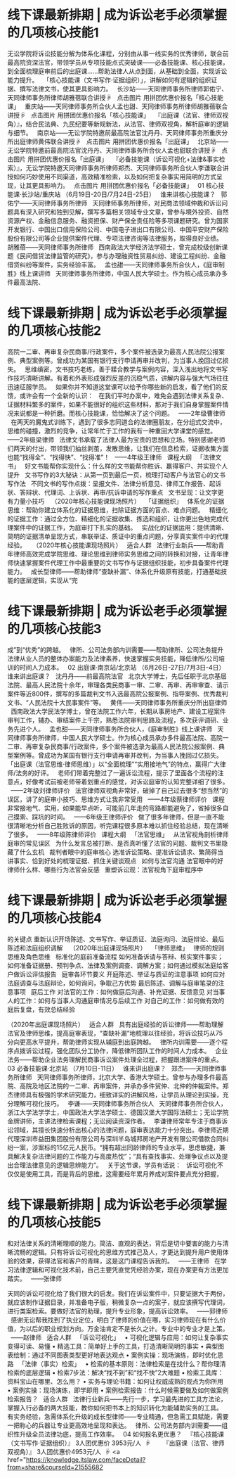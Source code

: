 # 线下课最新排期 | 成为诉讼老手必须掌握的几项核心技能1

无讼学院将诉讼技能分解为体系化课程，分别由从事一线实务的优秀律师，联合前最高院资深法官，带领学员从专项技能点式突破课——必备技能课、核心技能课，到全面梳理庭审前后的出庭课......帮助法律人从点到面，从基础到全面，实现诉讼能力提升。
 
「核心技能课（文书写作·证据组织）」，讲解如何有逻辑的组织证据、撰写法律文书，使其更具影响力。
 
长沙站——天同律师事务所律师郭佑宁、天同律师事务所律师胡雅蓓联合讲授☟
 
点击图片
用拼团优惠价报名「核心技能课」
 
重庆站——天同律师事务所合伙人孟也甜、天同律师事务所律师胡雅蓓联合讲授☟
 
点击图片
用拼团优惠价报名「核心技能课」
 
『出庭课（法官、律师双视角）』，结合民法典、九民纪要等新规新法，从法官、律师双视角，解析庭审的逻辑与细节。
 
南京站——无讼学院特邀前最高院法官沈丹丹、天同律师事务所重庆分所出庭律师黄伟联合讲授☟
 
点击图片
用拼团优惠价报名「出庭课」
 
北京站——无讼学院特邀前最高院法官沈丹丹、天同律师事务所合伙人孟也甜联合讲授☟
 
点击图片
用拼团优惠价报名「出庭课」
 
『必备技能课（诉讼可视化+法律&事实检索）』，无讼学院特邀天同律师事务所律师郑杰、天同律师事务所合伙人李谦联合讲授如何巧妙使用不同渠道，高效精准检索，以及如何把复杂事实用简明的方式呈现，让其更具影响力。
 
点击图片
用拼团优惠价报名「必备技能课」
 
01
核心技能课·长沙站/重庆站
（6月19日-20日/7月24日-25日）
 
谁来讲核心技能课？
 
郭佑宁——天同律师事务所律师
 
天同律师事务所律师，对民商法领域仲裁和诉讼问题具有深入研究和独到见解，撰写多篇相关领域专业文章，曾参与境外投资、自然资源产权、金融信息服务、融资担保、财产保全责任险等多项课题研究。曾为国家开发银行、中国出口信用保险公司、中国电子进出口有限公司、中国平安财产保险股份有限公司等企业提供案件代理、专项法律咨询等法律服务，取得良好业绩。
 
胡雅蓓——天同律师事务所律师
 
西南政法大学经济法学硕士，曾完成校级创新课题《民间借贷法律监管的研究》，参与办理融资性贸易纠纷、建设工程纠纷、金融借贷纠纷等案件，实务经验丰富。
 
孟也甜——天同律师事务所合伙人，《庭审制胜》线上课讲师
 
天同律师事务所律师，中国人民大学硕士。作为核心成员承办多件最高法院、

# 线下课最新排期 | 成为诉讼老手必须掌握的几项核心技能2

高院一二审、再审复杂民商事/行政案件，多个案件被选录为最高人民法院公报案例、典型案例等。曾成功为某国有银行支行申请再审并改判，为当事人挽回过亿损失。
 
思维缜密，文书技巧老练，善于糅合教学与案例内容，深入浅出地将文书写作技巧清晰讲解。有着和外表形成强烈反差的沉稳气质，讲解内容与强大气场往往迅速征服学员。
 
如果你并不知道这堂课可以给予你哪些新的启发，看了他们的反馈，或许会有一个全新的认识：
 
在我们平时办案中，难免会遇到法律关系复杂、证据材料繁多的案件，如果不能很好的组织这些材料，那对于我们自身掌握案件情况来说都是一种折磨。而核心技能课，恰恰解决了这个问题。
 
——2年级曹律师
 
在两天的魔鬼式训练下，遇到了很多志同道合的法律圈朋友，在分组式交流中，思维的碰撞，激烈的竞争，让常年忙于工作的我有一种重回大学课堂的感觉。
 
——2年级梁律师
 
法律文书承载了法律人最为宝贵的思想和立场。特别感谢老师们两天的付出，带领我们抽丝剥茧，发散思维，让我们在信息检索，证据收集方面也能“找得全”、“找得快”、“找得准”！
 
——4年级王律师
 
课程大纲
 
「法律文书」
 
好文书能帮你实现什么：什么样的文书能帮你胜诉、赢得客户、并实现个人提升
 
文书写作的3大秘诀：从第一页到最后一页，梳理打动客户与法官心的文书写作法
 
不同文书的写作点拨：呈报文件、法律分析意见、律师工作报告、起诉状、答辩状、代理词、上诉状、再审/抗诉申请的写作重点
 
文书呈现：让文字更有力量小技巧
 
 （2020年核心技能课现场照片）
 
「证据组织」
 
体系化的证据思维：帮助你建立体系化的证据思维，扫除证据方面的盲点、难点问题。
 
精细化的证据工作：通过全方位、精细化的证据收集、拣选和组织，让你更出色地完成代理案件中的证据工作，为庭审打下扎实的基础。
 
实战化的证据运用：提供清晰、简明的证据清单呈现方式，串联举证、质证中的重点问题，分享真实案件中的代理经验。
 
 （2020年核心技能课现场照片）
 
适合人群
 
法律行业新兵——帮助青年律师高效完成学院思维、理论思维到律师实务思维之间的转换和对接，让青年律师快速掌握案件代理工作中最重要的文书写作与证据组织技能，初步具备案件代理能力。
 
成长型律师——帮助律师“查缺补漏”、体系化升级原有技能，打通基础技能的底层逻辑，实现从“完

# 线下课最新排期 | 成为诉讼老手必须掌握的几项核心技能3

成”到“优秀”的跨越。
 
律所、公司法务部内训需要——帮助律所、公司法务提升法律从业人员的整体办案能力及法律素养，快速掌握实务技能，降低律所/公司培训的时间人力成本。
 
02
出庭课·南京站/北京站
（6月26日-27日/7月3日-4日）
 
谁来讲出庭课？
 
沈丹丹——前最高院法官
 
北京大学博士，先后任职于北京基层法院、最高人民法院十余年，审理各类民商事一审、二审、再审、再审审查、请示案件等近800件，撰写的多篇裁判文书入选最高院公报案例、指导案例、优秀裁判文书、“人民法院十大民事案件”等。
 
黄伟——天同律师事务所重庆分所出庭律师
 
西南政法大学民法学博士，曾在法院工作六年，长期从事房地产、建设工程案件审判工作，辅办、审结案件上千宗，熟悉法院审判思路及流程，多次获评调研、业务先进个人。
 
孟也甜——天同律师事务所合伙人，《庭审制胜》线上课讲师
 
天同律师事务所律师，中国人民大学硕士。作为核心成员承办多件最高法院、高院一二审、再审复杂民商事/行政案件，多个案件被选录为最高人民法院公报案例、典型案例等。曾成功为某国有银行支行申请再审并改判，为当事人挽回过亿损失。
 
「出庭课（法官思维·律师思维）」以“全面梳理”“实用接地气”的特点，赢得广大律师/法务的好评。
 
老师们带着完整过了一遍诉讼流程，提示了里面各个流程的注意点，好像考试前被老师带着划重点的感觉，对诉讼庭审的认知完整详细了很多。
 
——2年级刘律师评价
 
法官律师双视角非常好，破掉了自己过去很多“想当然”的误区，讲了的庭审小技巧、思维方式让我非常受用
 
——4年级蔡律师评价
 
课程非常接地气、实用，如果能早点听，可能前几年走的弯路都能避免了，省掉很多自己摸索、踩坑的时间。
 
——6年级王律师评价
 
做了很多年律师，但是一直不能很清晰地分析自己胜败诉的原因，听完课程很多原本难以抓住经验总结，现在清晰了很多。
 
——8年级陈律师评价
 
课程大纲
 
「法官思维」
 
从法官视角剖析律师庭审的常见误区
 
为什么发言总被打断、是否真听懂了法官的问题、裁判文书里隐藏了什么玄机
 
裁判者眼中的庭审核心
选准诉讼策略、提准诉讼请求、繁简得当讲事实、恰到好处的梳理证据、抓住关键谈观点
 
如何与法官沟通
法官眼中的好律师什么样、哪些行为法官会反感
 
重塑诉讼观：法官视角下庭审程序中

# 线下课最新排期 | 成为诉讼老手必须掌握的几项核心技能4

的关键点
重新认识开场陈述、文书写作、举证质证、法庭询问、法庭辩论、最后陈述和法庭组织调解
 
 （2020年出庭课现场照片）
 
「律师思维」
 
律师的规则思维及角色思维
 
标准化的庭前准备流程
如何准备诉请与答辩、核实案件事实；如何准备证据册、预判争点、法律及案例调查、调解方案；如何通过模拟法庭给客户做诉讼评估报告
 
庭审各环节要义
开庭陈述、举证与质证的注意事项
如何应对法庭调查与法庭辩论，如何询问，争取己方优势
最后陈述、调解与庭审笔录的注意事项
 
庭后工作
对法官的工作：如何做庭后沟通、补充证据、反馈意见
对当事人的工作：如何与当事人沟通庭审情况与后续工作
对自己的工作：如何做有效的庭后复盘，有效总结经验

（2020年出庭课现场照片）
 
适合人群
 
具有出庭经验的诉讼律师——帮助理解法官及律师思维，提高庭审表现，“查缺补漏”地梳理以往经验，将诉讼技巧从75分向更高水平提升，帮助律师实现从辅庭到出庭跨越。
 
律所内训需要——逐个程序点拨诉讼过程，强化团队分工协作，降低律所团队工作的时间人力成本。
 
企业法务——帮助企业法务理解民商事诉讼案件处理全过程，把握跟进案件的重点。
 
03
必备技能课·北京站
（7月10日-11日）
 
谁来讲出庭课？
 
郑杰——天同律师事务所律师
 
天同律师事务所律师，北京大学、香港大学硕士。曾参与办理多件最高院、高院及地区法院的一二审、再审案件，并承办多件贸仲、北仲的仲裁案件。郑杰律师具有极强的学术研究能力，细致详实的讲解风格，让学员从理论到实操，充分理解可视化技巧。
 
李谦——天同律师事务所合伙人
 
天同律师事务所合伙人，浙江大学法学学士，中国政法大学法学硕士、德国汉堡大学国际法硕士；无讼学院金牌讲师，主讲法律检索课程；无讼阅读资深作者。
 
李谦律师常年专注于商事诉讼领域，其擅长快速分析出核心的法律问题，庭审表达能力十分突出。李律师近期代理深圳市益田集团股份有限公司与深圳半岛城邦房地产开发有限公司借款合同纠纷一案，涉案标的15亿元人民币。“拥有超出同龄律师的专业水平，思虑敏捷，兼具解决复杂法律问题的工作能力与高度热忱”；“具有查找事实、处理争议点以及提出合理法律意见的逻辑思辨能力”。
 
关于这节课，学员有话说：
 
诉讼可视化不仅仅是使用工具，而是背后的思维，这需要经年累月养成对案件要点充分把握，

# 线下课最新排期 | 成为诉讼老手必须掌握的几项核心技能5

和对法律关系的清晰理顺的能力。简洁、直观的表达，背后是切中要害的能力与清晰流畅的逻辑。只有将诉讼可视化的思维方式推己及人，才更达到提升用户使用体验的效果，获得法官和客户的青睐，这是这门课程告诉我的。
 
——王律师
 
在学习法律逻辑和可视化技术前，自己主要凭直觉凭经验办案，现在办案更有方法更加踏实。
 
——张律师

天同的诉讼可视化给了我们很大的启发。我们在诉讼案件中，只要证据大于两份，就应该制作证据目录，并准备电子版，稍微复杂一点的案子，就应该撰写代理词，进行类案检索。要做好法官的助理，提升专业形象，提高诉讼效率。
 
——郭律师
 
感谢无讼帮我找到了执业定位，明白了律师的价值在哪，实习律师现在有什么价值，为以后的职业规划方向。万金油肯定不是长久之计。专业中的专业才是上策。
 
——赵律师
 
适合人群
 
「诉讼可视化」
 
• 可视化逻辑与应用：如何让复杂事实变得可读、易懂
• 精选工具：简单好上手的工具，打造清晰简明的事实
• 典型图表绘制：通过不同图表类型更好地表达观点
• 案例实操：现场演练，即时优化思路
 
「法律（事实）检索」
 
• 检索的基本原则：法律检索是在找什么？帮你理清检索的底层逻辑
• 检索7步法：解决“找不到”和“找不快”2大难题
• 检索工具库：资料宝山在哪里、怎么用？
• 实务与理论书籍：如何让权威成熟的观点为你所用
• 案例实操：现场演练，即学即用
• 案例检索报告：什么时候需要做及如何做案例检索报告？
 
适合人群
 
法律行业新兵——先行一步，学习最先进的工具方法论，掌握入行必备的两大技能，教你如何把书本上的知识转化为能辅助实务的工具。
 
有实务经验，急需体系化升级的成长型律师——专业精通，但急需工具赋能，需要一把称心的兵器让专业更高效地呈现和表达。
 
律所、公司法务部内训需要——组织性升级全员法律功底，提高工作效率。
 
04
如何报名更优惠？
 
『核心技能课（文书写作·证据组织）』
3人团优惠价 3953元/人
 ☟
 
 
 
『出庭课（法官、律师双视角）』
3人团优惠价4953元/人
 ☟
<a href="https://knowledge.itslaw.com/faceDetail?from=share&courseId=21555682

